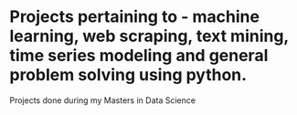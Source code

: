 # Projects pertaining to - machine learning, web scraping, text mining, time series modeling and general problem solving using python.
Projects done during my Masters in Data Science
